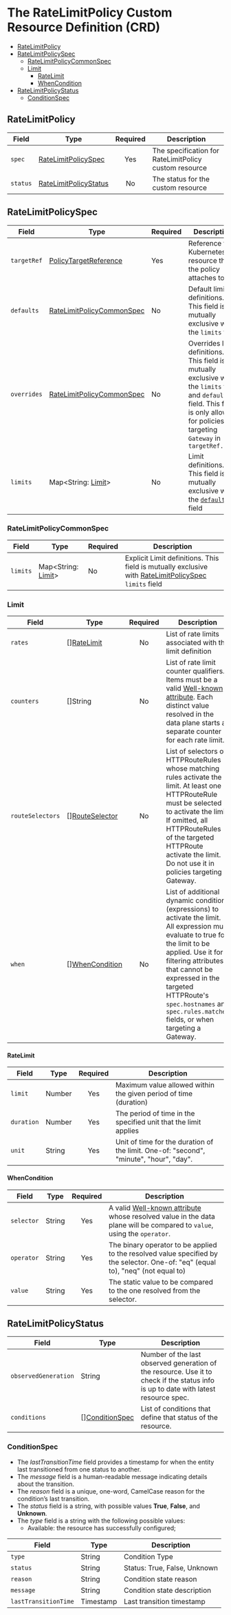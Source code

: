 # The RateLimitPolicy Custom Resource Definition (CRD)

- [RateLimitPolicy](#ratelimitpolicy)
- [RateLimitPolicySpec](#ratelimitpolicyspec)
    - [RateLimitPolicyCommonSpec](#rateLimitPolicyCommonSpec)
    - [Limit](#limit)
        - [RateLimit](#ratelimit)
        - [WhenCondition](#whencondition)
- [RateLimitPolicyStatus](#ratelimitpolicystatus)
    - [ConditionSpec](#conditionspec)

## RateLimitPolicy

| **Field** | **Type**                                        | **Required** | **Description**                                       |
|-----------|-------------------------------------------------|:------------:|-------------------------------------------------------|
| `spec`    | [RateLimitPolicySpec](#ratelimitpolicyspec)     |     Yes      | The specification for RateLimitPolicy custom resource |
| `status`  | [RateLimitPolicyStatus](#ratelimitpolicystatus) |      No      | The status for the custom resource                    |

## RateLimitPolicySpec

| **Field**   | **Type**                                                                                                                                    | **Required** | **Description**                                                                                                                                                                             |
|-------------|---------------------------------------------------------------------------------------------------------------------------------------------|--------------|---------------------------------------------------------------------------------------------------------------------------------------------------------------------------------------------|
| `targetRef` | [PolicyTargetReference](https://gateway-api.sigs.k8s.io/v1alpha2/references/spec/#gateway.networking.k8s.io/v1alpha2.PolicyTargetReference) | Yes          | Reference to a Kubernetes resource that the policy attaches to                                                                                                                              |
| `defaults`  | [RateLimitPolicyCommonSpec](#rateLimitPolicyCommonSpec)                                                                                     | No           | Default limit definitions. This field is mutually exclusive with the `limits` field                                                                                                         |
| `overrides` | [RateLimitPolicyCommonSpec](#rateLimitPolicyCommonSpec)                                                                                     | No           | Overrides limit definitions. This field is mutually exclusive with the `limits` field and `defaults` field. This field is only allowed for policies targeting `Gateway` in `targetRef.kind` |
| `limits`    | Map<String: [Limit](#limit)>                                                                                                                | No           | Limit definitions. This field is mutually exclusive with the [`defaults`](#rateLimitPolicyCommonSpec) field                                                                                 |

### RateLimitPolicyCommonSpec

| **Field** | **Type**                     | **Required** | **Description**                                                                                                              |
|-----------|------------------------------|--------------|------------------------------------------------------------------------------------------------------------------------------|
| `limits`  | Map<String: [Limit](#limit)> | No           | Explicit Limit definitions. This field is mutually exclusive with [RateLimitPolicySpec](#ratelimitpolicyspec) `limits` field |

### Limit

| **Field**        | **Type**                                            | **Required** | **Description**                                                                                                                                                                                                                                                                                                  |
|------------------|-----------------------------------------------------|:------------:|------------------------------------------------------------------------------------------------------------------------------------------------------------------------------------------------------------------------------------------------------------------------------------------------------------------|
| `rates`          | [][RateLimit](#ratelimit)                           |      No      | List of rate limits associated with the limit definition                                                                                                                                                                                                                                                         |
| `counters`       | []String                                            |      No      | List of rate limit counter qualifiers. Items must be a valid [Well-known attribute](https://github.com/Kuadrant/architecture/blob/main/rfcs/0002-well-known-attributes.md). Each distinct value resolved in the data plane starts a separate counter for each rate limit.                                        |
| `routeSelectors` | [][RouteSelector](route-selectors.md#routeselector) |      No      | List of selectors of HTTPRouteRules whose matching rules activate the limit. At least one HTTPRouteRule must be selected to activate the limit. If omitted, all HTTPRouteRules of the targeted HTTPRoute activate the limit. Do not use it in policies targeting a Gateway.                                      |
| `when`           | [][WhenCondition](#whencondition)                   |      No      | List of additional dynamic conditions (expressions) to activate the limit. All expression must evaluate to true for the limit to be applied. Use it for filtering attributes that cannot be expressed in the targeted HTTPRoute's `spec.hostnames` and `spec.rules.matches` fields, or when targeting a Gateway. |

#### RateLimit

| **Field**  | **Type** | **Required** | **Description**                                                                        |
|------------|----------|:------------:|----------------------------------------------------------------------------------------|
| `limit`    | Number   |     Yes      | Maximum value allowed within the given period of time (duration)                       |
| `duration` | Number   |     Yes      | The period of time in the specified unit that the limit applies                        |
| `unit`     | String   |     Yes      | Unit of time for the duration of the limit. One-of: "second", "minute", "hour", "day". |

#### WhenCondition

| **Field**  | **Type** | **Required** | **Description**                                                                                                                                                                                                 |
|------------|----------|:------------:|-----------------------------------------------------------------------------------------------------------------------------------------------------------------------------------------------------------------|
| `selector` | String   |     Yes      | A valid [Well-known attribute](https://github.com/Kuadrant/architecture/blob/main/rfcs/0002-well-known-attributes.md) whose resolved value in the data plane will be compared to `value`, using the `operator`. |
| `operator` | String   |     Yes      | The binary operator to be applied to the resolved value specified by the selector. One-of: "eq" (equal to), "neq" (not equal to)                                                                                |
| `value`    | String   |     Yes      | The static value to be compared to the one resolved from the selector.                                                                                                                                          |

## RateLimitPolicyStatus

| **Field**            | **Type**                          | **Description**                                                                                                                     |
|----------------------|-----------------------------------|-------------------------------------------------------------------------------------------------------------------------------------|
| `observedGeneration` | String                            | Number of the last observed generation of the resource. Use it to check if the status info is up to date with latest resource spec. |
| `conditions`         | [][ConditionSpec](#conditionspec) | List of conditions that define that status of the resource.                                                                         |

### ConditionSpec

* The *lastTransitionTime* field provides a timestamp for when the entity last transitioned from one status to another.
* The *message* field is a human-readable message indicating details about the transition.
* The *reason* field is a unique, one-word, CamelCase reason for the condition’s last transition.
* The *status* field is a string, with possible values **True**, **False**, and **Unknown**.
* The *type* field is a string with the following possible values:
    * Available: the resource has successfully configured;

| **Field**            | **Type**  | **Description**              |
|----------------------|-----------|------------------------------|
| `type`               | String    | Condition Type               |
| `status`             | String    | Status: True, False, Unknown |
| `reason`             | String    | Condition state reason       |
| `message`            | String    | Condition state description  |
| `lastTransitionTime` | Timestamp | Last transition timestamp    |
